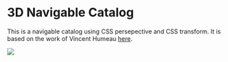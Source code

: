 # 3D Navigable Catalog
This is a navigable catalog using CSS persepective and CSS transform. It is based on the work of Vincent Humeau [here](https://github.com/vinceumo/CSS-3D-Scrolling-z-axis-demo).

![](show.gif)
